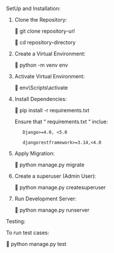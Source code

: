 SetUp and Installation: 
1.	Clone the Repository:
   
      	         git clone repository-url

      	         cd repository-directory

2.	Create a Virtual Environment:
   
      	         python -m venv env

3.	Activate Virtual Environment:
   
      	         env\Scripts\activate

4.	Install Dependencies:
   
      	         pip install -r requirements.txt

      Ensure that “ requirements.txt  “ inclue:

           Django>=4.0, <5.0
           
           djangorestframework>=3.14,<4.0

5.	Apply Migration:
    
      	          python manage.py migrate

6.	Create a superuser (Admin User):
    
      	          python manage.py createsuperuser

7.	Run Development Server:
    
      	          python manage.py runserver

Testing:

To run test cases:

   	          python manage.py test
